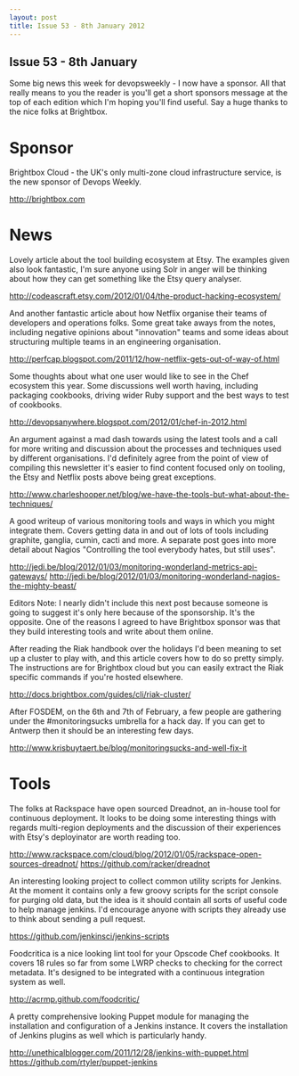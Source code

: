 ```yaml
---
layout: post
title: Issue 53 - 8th January 2012
---
```


## Issue 53 - 8th January

Some big news this week for devopsweekly - I now have a sponsor. All
that really means to you the reader is you'll get a short sponsors
message at the top of each edition which I'm hoping you'll find useful.
Say a huge thanks to the nice folks at Brightbox.


Sponsor
======

Brightbox Cloud - the UK's only multi-zone cloud infrastructure service,
is the new sponsor of Devops Weekly.

http://brightbox.com


News
====

Lovely article about the tool building ecosystem at Etsy. The examples
given also look fantastic, I'm sure anyone using Solr in anger will be
thinking about how they can get something like the Etsy query analyser.

http://codeascraft.etsy.com/2012/01/04/the-product-hacking-ecosystem/


And another fantastic article about how Netflix organise their teams of
developers and operations folks. Some great take aways from the notes,
including negative opinions about "innovation" teams and some ideas
about structuring multiple teams in an engineering organisation.

http://perfcap.blogspot.com/2011/12/how-netflix-gets-out-of-way-of.html


Some thoughts about what one user would like to see in the Chef
ecosystem this year. Some discussions well worth having, including
packaging cookbooks, driving wider Ruby support and the best ways to
test of cookbooks.

http://devopsanywhere.blogspot.com/2012/01/chef-in-2012.html


An argument against a mad dash towards using the latest tools and a call
for more writing and discussion about the processes and techniques used
by different organisations. I'd definitely agree from the point of view
of compiling this newsletter it's easier to find content focused only on
tooling, the Etsy and Netflix posts above being great exceptions.

http://www.charleshooper.net/blog/we-have-the-tools-but-what-about-the-techniques/


A good writeup of various monitoring tools and ways in which you might
integrate them. Covers getting data in and out of lots of tools
including graphite, ganglia, cumin, cacti and more. A separate post goes
into more detail about Nagios "Controlling the tool everybody hates, but
still uses".

http://jedi.be/blog/2012/01/03/monitoring-wonderland-metrics-api-gateways/
http://jedi.be/blog/2012/01/03/monitoring-wonderland-nagios-the-mighty-beast/


Editors Note: I nearly didn't include this next post because someone is
going to suggest it's only here because of the sponsorship. It's the
opposite. One of the reasons I agreed to have Brightbox sponsor was that
they build interesting tools and write about them online. 

After reading the Riak handbook over the holidays I'd been meaning to
set up a cluster to play with, and this article covers how to do so
pretty simply. The instructions are for Brightbox cloud but you can
easily extract the Riak specific commands if you're hosted elsewhere.

http://docs.brightbox.com/guides/cli/riak-cluster/


After FOSDEM, on the 6th and 7th of February, a few people are gathering
under the #monitoringsucks umbrella for a hack day. If you can get to
Antwerp then it should be an interesting few days.

http://www.krisbuytaert.be/blog/monitoringsucks-and-well-fix-it



Tools
====

The folks at Rackspace have open sourced Dreadnot, an in-house tool for
continuous deployment. It looks to be doing some interesting things with
regards multi-region deployments and the discussion of their experiences
with Etsy's deployinator are worth reading too.

http://www.rackspace.com/cloud/blog/2012/01/05/rackspace-open-sources-dreadnot/
https://github.com/racker/dreadnot


An interesting looking project to collect common utility scripts for
Jenkins. At the moment it contains only a few groovy scripts for the
script console for purging old data, but the idea is it should contain
all sorts of useful code to help manage jenkins. I'd encourage anyone
with scripts they already use to think about sending a pull request.

https://github.com/jenkinsci/jenkins-scripts


Foodcritica is a nice looking lint tool for your Opscode Chef cookbooks.
It covers 18 rules so far from some LWRP checks to checking for the
correct metadata. It's designed to be integrated with a continuous
integration system as well.

http://acrmp.github.com/foodcritic/


A pretty comprehensive looking Puppet module for managing the
installation and configuration of a Jenkins instance. It covers the
installation of Jenkins plugins as well which is particularly handy.

http://unethicalblogger.com/2011/12/28/jenkins-with-puppet.html
https://github.com/rtyler/puppet-jenkins
